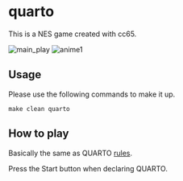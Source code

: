 # quarto
This is a NES game created with cc65.

![main_play](https://user-images.githubusercontent.com/18201911/137101644-682182fa-eb7c-4fa7-89c8-433b7b2a189f.gif)
![anime1](https://user-images.githubusercontent.com/18201911/137101915-b96b7bd1-3bf0-4eab-b7d6-02c55516fd25.gif)

## Usage
Please use the following commands to make it up.
```
make clean quarto
```


## How to play

Basically the same as QUARTO [rules](https://www.ultraboardgames.com/quarto/game-rules.php).

Press the Start button when declaring QUARTO.
